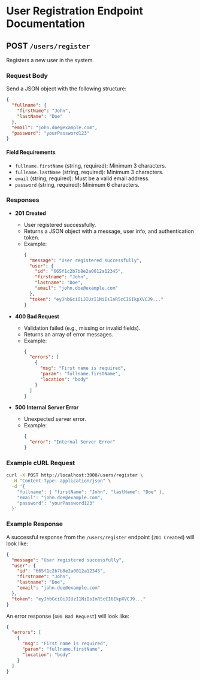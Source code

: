 # User Registration Endpoint Documentation

## POST `/users/register`

Registers a new user in the system.

### Request Body

Send a JSON object with the following structure:

```json
{
  "fullname": {
    "firstName": "John",
    "lastName": "Doe"
  },
  "email": "john.doe@example.com",
  "password": "yourPassword123"
}
```

#### Field Requirements

- `fullname.firstName` (string, required): Minimum 3 characters.
- `fullname.lastName` (string, required): Minimum 3 characters.
- `email` (string, required): Must be a valid email address.
- `password` (string, required): Minimum 6 characters.

### Responses

- **201 Created**

  - User registered successfully.
  - Returns a JSON object with a message, user info, and authentication token.
  - Example:
    ```json
    {
      "message": "User registered successfully",
      "user": {
        "id": "665f1c2b7b8e2a0012a12345",
        "firstname": "John",
        "lastname": "Doe",
        "email": "john.doe@example.com"
      },
      "token": "eyJhbGciOiJIUzI1NiIsInR5cCI6IkpXVCJ9..."
    }
    ```

- **400 Bad Request**

  - Validation failed (e.g., missing or invalid fields).
  - Returns an array of error messages.
  - Example:
    ```json
    {
      "errors": [
        {
          "msg": "First name is required",
          "param": "fullname.firstName",
          "location": "body"
        }
      ]
    }
    ```

- **500 Internal Server Error**
  - Unexpected server error.
  - Example:
    ```json
    {
      "error": "Internal Server Error"
    }
    ```

### Example cURL Request

```sh
curl -X POST http://localhost:3000/users/register \
  -H "Content-Type: application/json" \
  -d '{
    "fullname": { "firstName": "John", "lastName": "Doe" },
    "email": "john.doe@example.com",
    "password": "yourPassword123"
  }'
```

### Example Response

A successful response from the `/users/register` endpoint (`201 Created`) will look like:

```json
{
  "message": "User registered successfully",
  "user": {
    "id": "665f1c2b7b8e2a0012a12345",
    "firstname": "John",
    "lastname": "Doe",
    "email": "john.doe@example.com"
  },
  "token": "eyJhbGciOiJIUzI1NiIsInR5cCI6IkpXVCJ9..."
}
```

An error response (`400 Bad Request`) will look like:

```json
{
  "errors": [
    {
      "msg": "First name is required",
      "param": "fullname.firstName",
      "location": "body"
    }
  ]
}
```
